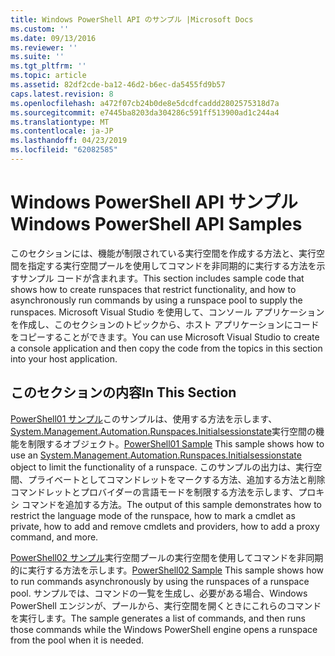 ```yaml
---
title: Windows PowerShell API のサンプル |Microsoft Docs
ms.custom: ''
ms.date: 09/13/2016
ms.reviewer: ''
ms.suite: ''
ms.tgt_pltfrm: ''
ms.topic: article
ms.assetid: 82df2cde-ba12-46d2-b6ec-da5455fd9b57
caps.latest.revision: 8
ms.openlocfilehash: a472f07cb24b0de8e5dcdfcaddd2802575318d7a
ms.sourcegitcommit: e7445ba8203da304286c591ff513900ad1c244a4
ms.translationtype: MT
ms.contentlocale: ja-JP
ms.lasthandoff: 04/23/2019
ms.locfileid: "62082585"
---
```

# <a name="windows-powershell-api-samples"></a><span data-ttu-id="31bea-102">Windows PowerShell API サンプル</span><span class="sxs-lookup"><span data-stu-id="31bea-102">Windows PowerShell API Samples</span></span>

<span data-ttu-id="31bea-103">このセクションには、機能が制限されている実行空間を作成する方法と、実行空間を指定する実行空間プールを使用してコマンドを非同期的に実行する方法を示すサンプル コードが含まれます。</span><span class="sxs-lookup"><span data-stu-id="31bea-103">This section includes sample code that shows how to create runspaces that restrict functionality, and how to asynchronously run commands by using a runspace pool to supply the runspaces.</span></span> <span data-ttu-id="31bea-104">Microsoft Visual Studio を使用して、コンソール アプリケーションを作成し、このセクションのトピックから、ホスト アプリケーションにコードをコピーすることができます。</span><span class="sxs-lookup"><span data-stu-id="31bea-104">You can use Microsoft Visual Studio to create a console application and then copy the code from the topics in this section into your host application.</span></span>

## <a name="in-this-section"></a><span data-ttu-id="31bea-105">このセクションの内容</span><span class="sxs-lookup"><span data-stu-id="31bea-105">In This Section</span></span>

<span data-ttu-id="31bea-106">[PowerShell01 サンプル](./windows-powershell01-sample.md)このサンプルは、使用する方法を示します、 [System.Management.Automation.Runspaces.Initialsessionstate](/dotnet/api/System.Management.Automation.Runspaces.InitialSessionState)実行空間の機能を制限するオブジェクト。</span><span class="sxs-lookup"><span data-stu-id="31bea-106">[PowerShell01 Sample](./windows-powershell01-sample.md) This sample shows how to use an [System.Management.Automation.Runspaces.Initialsessionstate](/dotnet/api/System.Management.Automation.Runspaces.InitialSessionState) object to limit the functionality of a runspace.</span></span> <span data-ttu-id="31bea-107">このサンプルの出力は、実行空間、プライベートとしてコマンドレットをマークする方法、追加する方法と削除コマンドレットとプロバイダーの言語モードを制限する方法を示します、プロキシ コマンドを追加する方法。</span><span class="sxs-lookup"><span data-stu-id="31bea-107">The output of this sample demonstrates how to restrict the language mode of the runspace, how to mark a cmdlet as private, how to add and remove cmdlets and providers, how to add a proxy command, and more.</span></span>

<span data-ttu-id="31bea-108">[PowerShell02 サンプル](./windows-powershell02-sample.md)実行空間プールの実行空間を使用してコマンドを非同期的に実行する方法を示します。</span><span class="sxs-lookup"><span data-stu-id="31bea-108">[PowerShell02 Sample](./windows-powershell02-sample.md) This sample shows how to run commands asynchronously by using the runspaces of a runspace pool.</span></span> <span data-ttu-id="31bea-109">サンプルでは、コマンドの一覧を生成し、必要がある場合、Windows PowerShell エンジンが、プールから、実行空間を開くときにこれらのコマンドを実行します。</span><span class="sxs-lookup"><span data-stu-id="31bea-109">The sample generates a list of commands, and then runs those commands while the Windows PowerShell engine opens a runspace from the pool when it is needed.</span></span>